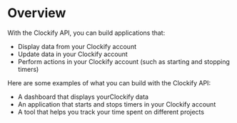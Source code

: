 # Overview

With the Clockify API, you can build applications that:

- Display data from your Clockify account
- Update data in your Clockify account
- Perform actions in your Clockify account (such as starting and stopping timers)

Here are some examples of what you can build with the Clockify API:

- A dashboard that displays yourClockify data
- An application that starts and stops timers in your Clockify account
- A tool that helps you track your time spent on different projects
